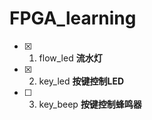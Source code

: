 # FPGA_learning
- [x] 1. flow_led __流水灯__
- [x] 2. key_led __按键控制LED__
- [ ] 3. key_beep __按键控制蜂鸣器__
